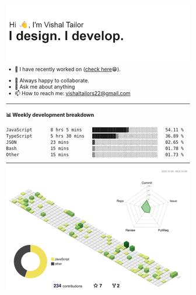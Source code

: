 ![Hi, I'm Vishal Tailor. I design. I develop.](https://github.com/vishaltailors/vishaltailors/blob/main/header.png?raw=true)

- 🔭 I have recently worked on ([check here](https://vishaltailor.com)😁).
<!-- - 🎦 Currently watching: JavaScript: The Hard Parts By Will Sentance. -->
- 👯 Always happy to collaborate.
- 💬 Ask me about anything
- 📫 How to reach me: <a href="mailto:vishaltailors22@gmail.com">vishaltailors22@gmail.com</a>

<hr /> 
<h4>📊 Weekly development breakdown</h4>
<!--START_SECTION:waka-->

```txt
JavaScript       8 hrs 5 mins    █████████████▓░░░░░░░░░░░   54.11 %
TypeScript       5 hrs 30 mins   █████████▒░░░░░░░░░░░░░░░   36.89 %
JSON             23 mins         ▓░░░░░░░░░░░░░░░░░░░░░░░░   02.65 %
Bash             15 mins         ▒░░░░░░░░░░░░░░░░░░░░░░░░   01.78 %
Other            15 mins         ▒░░░░░░░░░░░░░░░░░░░░░░░░   01.73 %
```

<!--END_SECTION:waka-->
<hr /> 

![](./profile-3d-contrib/profile-green-animate.svg)
